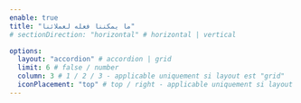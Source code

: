 ```yaml
---
enable: true
title: "ما يمكننا فعله لعملائنا"
# sectionDirection: "horizontal" # horizontal | vertical

options:
  layout: "accordion" # accordion | grid
  limit: 6 # false / number
  column: 3 # 1 / 2 / 3 - applicable uniquement si layout est "grid"
  iconPlacement: "top" # top / right - applicable uniquement si layout est "grid"
---
```

